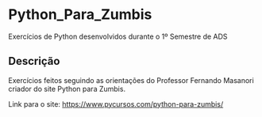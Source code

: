 # Python_Para_Zumbis
Exercícios de Python desenvolvidos durante o 1º Semestre de ADS
## Descrição
Exercícios feitos seguindo as orientações do Professor Fernando Masanori criador do site Python para Zumbis.

Link para o site: https://www.pycursos.com/python-para-zumbis/
